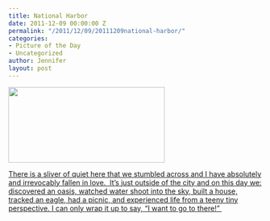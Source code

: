 ```yaml
---
title: National Harbor
date: 2011-12-09 00:00:00 Z
permalink: "/2011/12/09/20111209national-harbor/"
categories:
- Picture of the Day
- Uncategorized
author: Jennifer
layout: post
---
```


[<img title="IMG_0397" height="150" alt="" width="310" class="alignnone size-thumbnail wp-image-1219" src="/teamelam/assets/images/National-Harbor/1323443446000-missing.jpg" />](http://www.flickr.com/photos/jenniferandJennifers_photos/sets/72157628350540187/)

[There is a sliver of quiet here that we stumbled across and I have absolutely and irrevocably fallen in love.  It&#8217;s just outside of the city and on this day we: discovered an oasis, watched water shoot into the sky, built a house, tracked an eagle, had a picnic, and experienced life from a teeny tiny perspective. I can only wrap it up to say, &#8220;I want to go to there!&#8221; ](http://www.flickr.com/photos/jenniferandJennifers_photos/sets/72157628350540187/)
